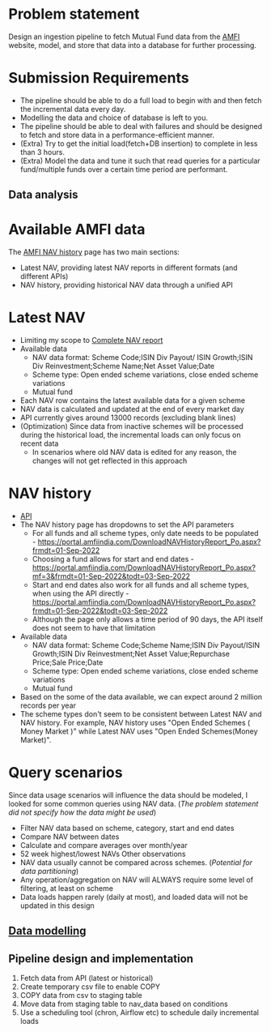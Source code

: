 # Problem statement
Design an ingestion pipeline to fetch Mutual Fund data from the [AMFI](https://www.amfiindia.com/nav-history-download) website, model, and store that data into a database for further processing.

# Submission Requirements
- The pipeline should be able to do a full load to begin with and then fetch the incremental data every day.
- Modelling the data and choice of database is left to you.
- The pipeline should be able to deal with failures and should be designed to fetch and store data in a performance-efficient manner.
- (Extra) Try to get the initial load(fetch+DB insertion) to complete in less than 3 hours.
- (Extra) Model the data and tune it such that read queries for a particular fund/multiple funds over a certain time period are performant.

## Data analysis

# Available AMFI data
The [AMFI NAV history](https://www.amfiindia.com/nav-history-download) page has two main sections:
- Latest NAV, providing latest NAV reports in different formats (and different APIs)
- NAV history, providing historical NAV data through a unified API

# Latest NAV
- Limiting my scope to [Complete NAV report](https://www.amfiindia.com/spages/NAVAll.txt)
- Available data
	- NAV data format: Scheme Code;ISIN Div Payout/ ISIN Growth;ISIN Div Reinvestment;Scheme Name;Net Asset Value;Date
	- Scheme type: Open ended scheme variations, close ended scheme variations
	- Mutual fund
- Each NAV row contains the latest available data for a given scheme
- NAV data is calculated and updated at the end of every market day
- API currently gives around 13000 records (excluding blank lines)
- (Optimization) Since data from inactive schemes will be processed during the historical load, the incremental loads can only focus on recent data
	- In scenarios where old NAV data is edited for any reason, the changes will not get reflected in this approach
	
# NAV history
- [API](https://portal.amfiindia.com/DownloadNAVHistoryReport_Po.aspx)
- The NAV history page has dropdowns to set the API parameters
	- For all funds and all scheme types, only date needs to be populated - https://portal.amfiindia.com/DownloadNAVHistoryReport_Po.aspx?frmdt=01-Sep-2022
	- Choosing a fund allows for start and end dates - https://portal.amfiindia.com/DownloadNAVHistoryReport_Po.aspx?mf=3&frmdt=01-Sep-2022&todt=03-Sep-2022
	- Start and end dates also work for all funds and all scheme types, when using the API directly - https://portal.amfiindia.com/DownloadNAVHistoryReport_Po.aspx?frmdt=01-Sep-2022&todt=03-Sep-2022
	- Although the page only allows a time period of 90 days, the API itself does not seem to have that limitation
- Available data
	- NAV data format: Scheme Code;Scheme Name;ISIN Div Payout/ISIN Growth;ISIN Div Reinvestment;Net Asset Value;Repurchase Price;Sale Price;Date
	- Scheme type: Open ended scheme variations, close ended scheme variations
	- Mutual fund
- Based on the some of the data available, we can expect around 2 million records per year
- The scheme types don't seem to be consistent between Latest NAV and NAV history. For example, NAV history uses "Open Ended Schemes ( Money Market )" while Latest NAV uses "Open Ended Schemes(Money Market)".

# Query scenarios
Since data usage scenarios will influence the data should be modeled, I looked for some common queries using NAV data. 
(*The problem statement did not specify how the data might be used*)
- Filter NAV data based on scheme, category, start and end dates
- Compare NAV between dates
- Calculate and compare averages over month/year
- 52 week highest/lowest NAVs
Other observations
- NAV data usually cannot be compared across schemes. (*Potential for data partitioning*)
- Any operation/aggregation on NAV will ALWAYS require some level of filtering, at least on scheme
- Data loads happen rarely (daily at most), and loaded data will not be updated in this design

## [Data modelling](./modeling.md)
## Pipeline design and implementation

1. Fetch data from API (latest or historical)
2. Create temporary csv file to enable COPY
3. COPY data from csv to staging table
4. Move data from staging table to nav_data based on conditions
4. Use a scheduling tool (chron, Airflow etc) to schedule daily incremental loads
